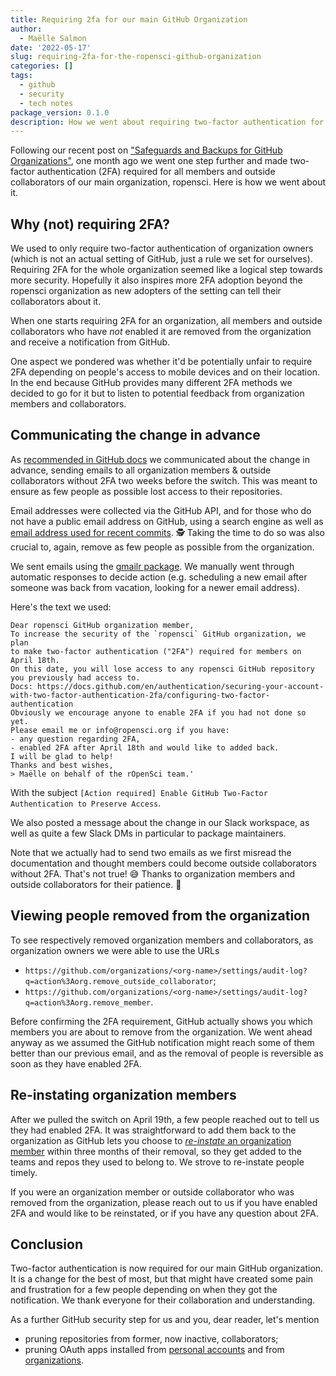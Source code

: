 ```yaml
---
title: Requiring 2fa for our main GitHub Organization
author:
  - Maëlle Salmon
date: '2022-05-17'
slug: requiring-2fa-for-the-ropensci-github-organization
categories: []
tags:
  - github
  - security
  - tech notes
package_version: 0.1.0
description: How we went about requiring two-factor authentication for our main GitHub organization
---
```


Following our recent post on ["Safeguards and Backups for GitHub Organizations"](/blog/2022/03/22/safeguards-and-backups-for-github-organizations/), one month ago we went one step further and made two-factor authentication (2FA) required for all members and outside collaborators of our main organization, ropensci.
Here is how we went about it.

## Why (not) requiring 2FA?

We used to only require two-factor authentication of organization owners (which is not an actual setting of GitHub, just a rule we set for ourselves).
Requiring 2FA for the whole organization seemed like a logical step towards more security.
Hopefully it also inspires more 2FA adoption beyond the ropensci organization as new adopters of the setting can tell their collaborators about it.

When one starts requiring 2FA for an organization, all members and outside collaborators who have _not_ enabled it are removed from the organization and receive a notification from GitHub.

One aspect we pondered was whether it'd be potentially unfair to require 2FA depending on people's access to mobile devices and on their location.
In the end because GitHub provides many different 2FA methods we decided to go for it but to listen to potential feedback from organization members and collaborators.

## Communicating the change in advance

As [recommended in GitHub docs](https://docs.github.com/en/organizations/keeping-your-organization-secure/managing-two-factor-authentication-for-your-organization/requiring-two-factor-authentication-in-your-organization#prerequisites=) we communicated about the change in advance, sending emails to all organization members & outside collaborators without 2FA two weeks before the switch.
This was meant to ensure as few people as possible lost access to their repositories.

Email addresses were collected via the GitHub API, and for those who do not have a public email address on GitHub, using a search engine as well as [email address used for recent commits](https://www.nymeria.io/blog/how-to-manually-find-email-addresses-for-github-users). 🕵️
Taking the time to do so was also crucial to, again, remove as few people as possible from the organization.

We sent emails using the [gmailr package](https://gmailr.r-lib.org/).
We manually went through automatic responses to decide action (e.g. scheduling a new email after someone was back from vacation, looking for a newer email address).

Here's the text we used:

```
Dear ropensci GitHub organization member,
To increase the security of the `ropensci` GitHub organization, we plan 
to make two-factor authentication ("2FA") required for members on April 18th. 
On this date, you will lose access to any ropensci GitHub repository 
you previously had access to.
Docs: https://docs.github.com/en/authentication/securing-your-account-with-two-factor-authentication-2fa/configuring-two-factor-authentication
Obviously we encourage anyone to enable 2FA if you had not done so yet. 
Please email me or info@ropensci.org if you have:
- any question regarding 2FA,
- enabled 2FA after April 18th and would like to added back.
I will be glad to help!
Thanks and best wishes,
> Maëlle on behalf of the rOpenSci team.'
```

With the subject `[Action required] Enable GitHub Two-Factor Authentication to Preserve Access`.

We also posted a message about the change in our Slack workspace, as well as quite a few Slack DMs in particular to package maintainers.

Note that we actually had to send two emails as we first misread the documentation and thought members could become outside collaborators without 2FA. 
That's not true! 😅
Thanks to organization members and outside collaborators for their patience. 🙏

## Viewing people removed from the organization

To see respectively removed organization members and collaborators, as organization owners we were able to use the URLs

- `https://github.com/organizations/<org-name>/settings/audit-log?q=action%3Aorg.remove_outside_collaborator`;
- `https://github.com/organizations/<org-name>/settings/audit-log?q=action%3Aorg.remove_member`.

Before confirming the 2FA requirement, GitHub actually shows you which members you are about to remove from the organization.
We went ahead anyway as we assumed the GitHub notification might reach some of them better than our previous email, and as the removal of people is reversible as soon as they have enabled 2FA.

## Re-instating organization members

After we pulled the switch on April 19th, a few people reached out to tell us they had enabled 2FA.
It was straightforward to add them back to the organization as GitHub lets you choose to [_re-instate_ an organization member](https://docs.github.com/en/organizations/managing-membership-in-your-organization/reinstating-a-former-member-of-your-organization) within three months of their removal, so they get added to the teams and repos they used to belong to.
We strove to re-instate people timely.

If you were an organization member or outside collaborator who was removed from the organization, please reach out to us if you have enabled 2FA and would like to be reinstated, or if you have any question about 2FA.

## Conclusion

Two-factor authentication is now required for our main GitHub organization.
It is a change for the best of most, but that might have created some pain and frustration for a few people depending on when they got the notification.
We thank everyone for their collaboration and understanding.

As a further GitHub security step for us and you, dear reader, let's mention
- pruning repositories from former, now inactive, collaborators;
- pruning OAuth apps installed from [personal accounts](https://docs.github.com/en/authentication/keeping-your-account-and-data-secure/reviewing-your-authorized-applications-oauth) and from [organizations](https://docs.github.com/en/enterprise-cloud@latest/organizations/restricting-access-to-your-organizations-data/about-oauth-app-access-restrictions).
